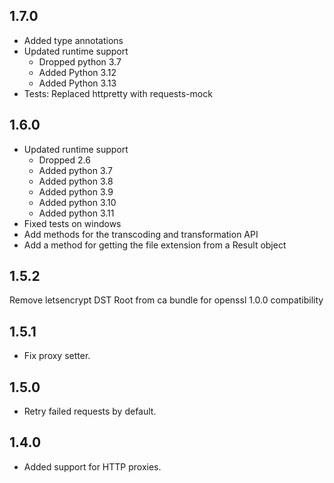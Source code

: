 ## 1.7.0

* Added type annotations
* Updated runtime support
    * Dropped python 3.7
    * Added Python 3.12
    * Added Python 3.13
* Tests: Replaced httpretty with requests-mock

## 1.6.0
* Updated runtime support
    * Dropped 2.6
    * Added python 3.7
    * Added python 3.8
    * Added python 3.9
    * Added python 3.10
    * Added python 3.11
* Fixed tests on windows
* Add methods for the transcoding and transformation API
* Add a method for getting the file extension from a Result object

## 1.5.2
Remove letsencrypt DST Root from ca bundle for openssl 1.0.0 compatibility

## 1.5.1
* Fix proxy setter.

## 1.5.0
* Retry failed requests by default.

## 1.4.0
* Added support for HTTP proxies.
